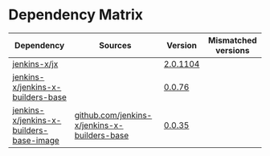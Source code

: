 # Dependency Matrix

Dependency | Sources | Version | Mismatched versions
---------- | ------- | ------- | -------------------
[jenkins-x/jx](https://github.com/jenkins-x/jx) |  | [2.0.1104](https://github.com/jenkins-x/jx/releases/tag/v2.0.1104) | 
[jenkins-x/jenkins-x-builders-base](https://github.com/jenkins-x/jenkins-x-builders-base) |  | [0.0.76](https://github.com/jenkins-x/jenkins-x-builders-base/releases/tag/v0.0.76) | 
[jenkins-x/jenkins-x-builders-base-image](https://github.com/jenkins-x/jenkins-x-builders-base-image) | [github.com/jenkins-x/jenkins-x-builders-base](https://github.com/jenkins-x/jenkins-x-builders-base) | [0.0.35]() | 

